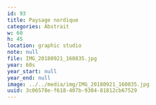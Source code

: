 ```yaml
---
id: 93
title: Paysage nordique
categories: Abstrait
w: 60
h: 45
location: graphic studio
note: null
file: IMG_20180921_160835.jpg
year: 60s
year_start: null
year_end: null
image: ../../media/img/IMG_20180921_160835.jpg
uuid: 3c06578e-f618-407b-9384-81812cb67529
---
```


